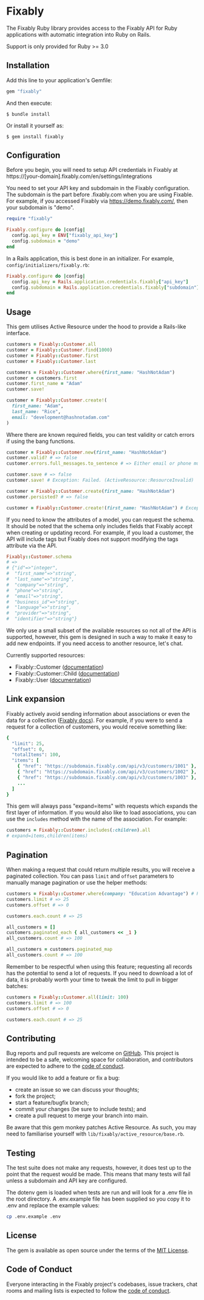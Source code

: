 # Fixably

The Fixably Ruby library provides access to the Fixably API for Ruby
applications with automatic integration into Ruby on Rails.

Support is only provided for Ruby >= 3.0

## Installation

Add this line to your application's Gemfile:

```ruby
gem "fixably"
```

And then execute:

    $ bundle install

Or install it yourself as:

    $ gem install fixably

## Configuration

Before you begin, you will need to setup API credentials in Fixably at
https://[your-domain].fixably.com/en/settings/integrations

You need to set your API key and subdomain in the Fixably configuration. The
subdomain is the part before .fixably.com when you are using Fixable. For
example, if you accessed Fixably via https://demo.fixably.com/, then your
subdomain is "demo".

```ruby
require "fixably"

Fixably.configure do |config|
  config.api_key = ENV["fixably_api_key"]
  config.subdomain = "demo"
end
```

In a Rails application, this is best done in an initializer. For example,
`config/initializers/fixably.rb`:
```ruby
Fixably.configure do |config|
  config.api_key = Rails.application.credentials.fixably["api_key"]
  config.subdomain = Rails.application.credentials.fixably["subdomain"]
end
```

## Usage

This gem utilises Active Resource under the hood to provide a Rails-like
interface.

```ruby
customers = Fixably::Customer.all
customer = Fixably::Customer.find(1000)
customer = Fixably::Customer.first
customer = Fixably::Customer.last

customers = Fixably::Customer.where(first_name: "HashNotAdam")
customer = customers.first
customer.first_name = "Adam"
customer.save!

customer = Fixably::Customer.create!(
  first_name: "Adam",
  last_name: "Rice",
  email: "development@hashnotadam.com"
)
```

Where there are known required fields, you can test validity or catch errors if
using the bang functions.

```ruby
customer = Fixably::Customer.new(first_name: "HashNotAdam")
customer.valid? # => false
customer.errors.full_messages.to_sentence # => Either email or phone must be present

customer.save # => false
customer.save! # Exception: Failed. (ActiveResource::ResourceInvalid)

customer = Fixably::Customer.create(first_name: "HashNotAdam")
customer.persisted? # => false

customer = Fixably::Customer.create!(first_name: "HashNotAdam") # Exception: Failed. (ActiveResource::ResourceInvalid)
```

If you need to know the attributes of a model, you can request the schema. It
should be noted that the schema only includes fields that Fixably accept when
creating or updating record. For example, if you load a customer, the API will
include tags but Fixably does not support modifying the tags attribute via the
API.

```ruby
Fixably::Customer.schema
# =>
# {"id"=>"integer",
#  "first_name"=>"string",
#  "last_name"=>"string",
#  "company"=>"string",
#  "phone"=>"string",
#  "email"=>"string",
#  "business_id"=>"string",
#  "language"=>"string",
#  "provider"=>"string",
#  "identifier"=>"string"}
```

We only use a small subset of the available resources so not all of the API is
supported, however, this gem is designed in such a way to make it easy to add
new endpoints. If you need access to another resource, let's chat.

Currently supported resources:
- Fixably::Customer ([documentation](docs/customer.md))
- Fixably::Customer::Child ([documentation](docs/customer/child.md))
- Fixably::User ([documentation](docs/user.md))

## Link expansion

Fixably actively avoid sending information about associations or even the data
for a collection ([Fixably docs](https://docs.fixably.com/?http#link-expansion)).
For example, if you were to send a request for a collection of customers, you
would receive something like:
```ruby
{
  "limit": 25,
  "offset": 0,
  "totalItems": 100,
  "items": [
    { "href": "https://subdomain.fixably.com/api/v3/customers/1001" },
    { "href": "https://subdomain.fixably.com/api/v3/customers/1002" },
    { "href": "https://subdomain.fixably.com/api/v3/customers/1003" },
    ...
  ]
}
```

This gem will always pass "expand=items" with requests which expands the first
layer of information. If you would also like to load associations, you can
use the `includes` method with the name of the association. For example:

```ruby
customers = Fixably::Customer.includes(:children).all
# expand=items,children(items)
```

## Pagination

When making a request that could return multiple results, you will receive a
paginated collection. You can pass `limit` and `offset` parameters to manually
manage pagination or use the helper methods:
```ruby
customers = Fixably::Customer.where(company: "Education Advantage") # PaginatedCollection
customers.limit # => 25
customers.offset # => 0

customers.each.count # => 25

all_customers = []
customers.paginated_each { all_customers << _1 }
all_customers.count # => 100

all_customers = customers.paginated_map
all_customers.count # => 100
```

Remember to be respectful when using this feature; requesting all records has
the potential to send a lot of requests. If you need to download a lot of data,
it is probably worth your time to tweak the limit to pull in bigger batches:
```ruby
customers = Fixably::Customer.all(limit: 100)
customers.limit # => 100
customers.offset # => 0

customers.each.count # => 25
```

## Contributing

Bug reports and pull requests are welcome on
[GitHub](https://github.com/HashNotAdam/fixably-ruby).
This project is intended to be a safe, welcoming space for collaboration, and
contributors are expected to adhere to the
[code of conduct](https://github.com/HashNotAdam/fixably-ruby/blob/master/CODE_OF_CONDUCT.md).

If you would like to add a feature or fix a bug:
- create an issue so we can discuss your thoughts;
- fork the project;
- start a feature/bugfix branch;
- commit your changes (be sure to include tests); and
- create a pull request to merge your branch into main.

Be aware that this gem monkey patches Active Resource. As such, you may need to
familiarise yourself with `lib/fixably/active_resource/base.rb`.

## Testing

The test suite does not make any requests, however, it does test up to the point
that the request would be made. This means that many tests will fail unless
a subdomain and API key are configured.

The dotenv gem is loaded when tests are run and will look for a .env file in the
root directory. A .env.example file has been supplied so you copy it to .env and
replace the example values:

```sh
cp .env.example .env
```

## License

The gem is available as open source under the terms of the [MIT License](https://opensource.org/licenses/MIT).

## Code of Conduct

Everyone interacting in the Fixably project's codebases, issue trackers, chat
rooms and mailing lists is expected to follow the
[code of conduct](https://github.com/HashNotAdam/fixably-ruby/blob/master/CODE_OF_CONDUCT.md).
